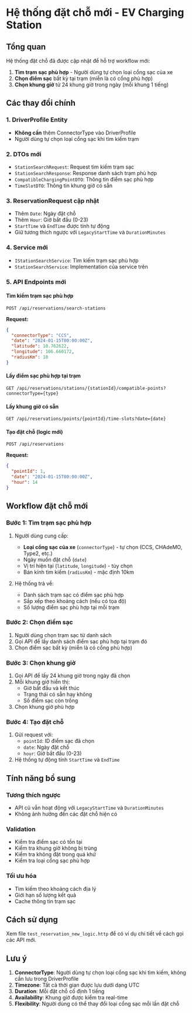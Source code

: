# Hệ thống đặt chỗ mới - EV Charging Station

## Tổng quan

Hệ thống đặt chỗ đã được cập nhật để hỗ trợ workflow mới:
1. **Tìm trạm sạc phù hợp** - Người dùng tự chọn loại cổng sạc của xe
2. **Chọn điểm sạc** bất kỳ tại trạm (miễn là có cổng phù hợp)
3. **Chọn khung giờ** từ 24 khung giờ trong ngày (mỗi khung 1 tiếng)

## Các thay đổi chính

### 1. DriverProfile Entity
- **Không cần** thêm ConnectorType vào DriverProfile
- Người dùng tự chọn loại cổng sạc khi tìm kiếm trạm

### 2. DTOs mới
- `StationSearchRequest`: Request tìm kiếm trạm sạc
- `StationSearchResponse`: Response danh sách trạm phù hợp
- `CompatibleChargingPointDTO`: Thông tin điểm sạc phù hợp
- `TimeSlotDTO`: Thông tin khung giờ có sẵn

### 3. ReservationRequest cập nhật
- Thêm `Date`: Ngày đặt chỗ
- Thêm `Hour`: Giờ bắt đầu (0-23)
- `StartTime` và `EndTime` được tính tự động
- Giữ tương thích ngược với `LegacyStartTime` và `DurationMinutes`

### 4. Service mới
- `IStationSearchService`: Tìm kiếm trạm sạc phù hợp
- `StationSearchService`: Implementation của service trên

### 5. API Endpoints mới

#### Tìm kiếm trạm sạc phù hợp
```
POST /api/reservations/search-stations
```
**Request:**
```json
{
  "connectorType": "CCS",
  "date": "2024-01-15T00:00:00Z",
  "latitude": 10.762622,
  "longitude": 106.660172,
  "radiusKm": 10
}
```

#### Lấy điểm sạc phù hợp tại trạm
```
GET /api/reservations/stations/{stationId}/compatible-points?connectorType={type}
```

#### Lấy khung giờ có sẵn
```
GET /api/reservations/points/{pointId}/time-slots?date={date}
```

#### Tạo đặt chỗ (logic mới)
```
POST /api/reservations
```
**Request:**
```json
{
  "pointId": 1,
  "date": "2024-01-15T00:00:00Z",
  "hour": 14
}
```

## Workflow đặt chỗ mới

### Bước 1: Tìm trạm sạc phù hợp
1. Người dùng cung cấp:
   - **Loại cổng sạc của xe** (`connectorType`) - tự chọn (CCS, CHAdeMO, Type2, etc.)
   - Ngày muốn đặt chỗ (`date`)
   - Vị trí hiện tại (`latitude`, `longitude`) - tùy chọn
   - Bán kính tìm kiếm (`radiusKm`) - mặc định 10km

2. Hệ thống trả về:
   - Danh sách trạm sạc có điểm sạc phù hợp
   - Sắp xếp theo khoảng cách (nếu có tọa độ)
   - Số lượng điểm sạc phù hợp tại mỗi trạm

### Bước 2: Chọn điểm sạc
1. Người dùng chọn trạm sạc từ danh sách
2. Gọi API để lấy danh sách điểm sạc phù hợp tại trạm đó
3. Chọn điểm sạc bất kỳ (miễn là có cổng phù hợp)

### Bước 3: Chọn khung giờ
1. Gọi API để lấy 24 khung giờ trong ngày đã chọn
2. Mỗi khung giờ hiển thị:
   - Giờ bắt đầu và kết thúc
   - Trạng thái có sẵn hay không
   - Số điểm sạc còn trống
3. Chọn khung giờ phù hợp

### Bước 4: Tạo đặt chỗ
1. Gửi request với:
   - `pointId`: ID điểm sạc đã chọn
   - `date`: Ngày đặt chỗ
   - `hour`: Giờ bắt đầu (0-23)
2. Hệ thống tự động tính `StartTime` và `EndTime`

## Tính năng bổ sung

### Tương thích ngược
- API cũ vẫn hoạt động với `LegacyStartTime` và `DurationMinutes`
- Không ảnh hưởng đến các đặt chỗ hiện có

### Validation
- Kiểm tra điểm sạc có tồn tại
- Kiểm tra khung giờ không bị trùng
- Kiểm tra không đặt trong quá khứ
- Kiểm tra loại cổng sạc phù hợp

### Tối ưu hóa
- Tìm kiếm theo khoảng cách địa lý
- Giới hạn số lượng kết quả
- Cache thông tin trạm sạc

## Cách sử dụng

Xem file `test_reservation_new_logic.http` để có ví dụ chi tiết về cách gọi các API mới.

## Lưu ý

1. **ConnectorType**: Người dùng tự chọn loại cổng sạc khi tìm kiếm, không cần lưu trong DriverProfile
2. **Timezone**: Tất cả thời gian được lưu dưới dạng UTC
3. **Duration**: Mỗi đặt chỗ cố định 1 tiếng
4. **Availability**: Khung giờ được kiểm tra real-time
5. **Flexibility**: Người dùng có thể thay đổi loại cổng sạc mỗi lần đặt chỗ
